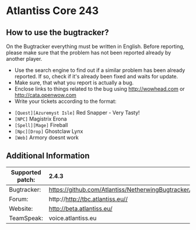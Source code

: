 Atlantiss Core 243
================================

How to use the bugtracker?
-------------------------
On the Bugtracker everything must be written in English. Before reporting, please make sure that the problem has not been reported already by another player.

 - Use the search engine to find out if a similar problem has been already reported. If so, check if it's already been fixed and waits for update.
 - Make sure, that what you report is actually a bug.
 - Enclose links to things related to the bug using http://wowhead.com or http://cata.openwow.com
 - Write your tickets according to the format:<br>
  * `[Quest][Azuremyst Isle]` Red Snapper - Very Tasty!<br>
  * `[NPC]` Magistrix Erona<br>
  * `[Spell][Mage]` Fireball<br>
  * `[Npc][Drop]` Ghostclaw Lynx<br>
  * `[Web]` Armory doesnt work


Additional Information
-------------------------

| Supported patch:  | 2.4.3                                                     |
|-------------------|:----------------------------------------------------------|
| Bugtracker:       | https://github.com/Atlantiss/NetherwingBugtracker/issues  |
| Forum:            | http://http://tbc.atlantiss.eu//                          |
| Website:          | http://beta.atlantiss.eu/                                 |
| TeamSpeak:        | voice.atlantiss.eu                                        |